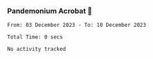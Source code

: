 ### Pandemonium Acrobat 🤸

<!--START_SECTION:waka-->

```all_time
From: 03 December 2023 - To: 10 December 2023

Total Time: 0 secs

No activity tracked
```

<!--END_SECTION:waka-->
